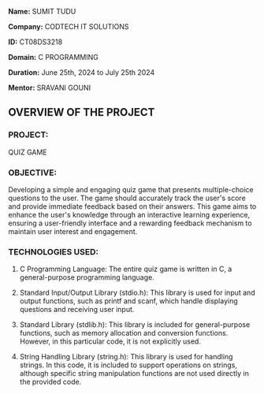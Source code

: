 **Name:** SUMIT TUDU

**Company:** CODTECH IT SOLUTIONS

**ID:** CT08DS3218

**Domain:** C PROGRAMMING

**Duration:** June 25th, 2024 to July 25th 2024

**Mentor:** SRAVANI GOUNI


## OVERVIEW OF THE PROJECT

### PROJECT: 
QUIZ GAME

### OBJECTIVE: 
Developing a simple and engaging quiz game that presents multiple-choice questions to the user. The game should accurately track the user's score and provide immediate feedback based on their answers. This game aims to enhance the user's knowledge through an interactive learning experience, ensuring a user-friendly interface and a rewarding feedback mechanism to maintain user interest and engagement.

### TECHNOLOGIES USED:
1. C Programming Language: The entire quiz game is written in C, a general-purpose programming language.

2. Standard Input/Output Library (stdio.h): This library is used for input and output functions, such as printf and scanf, which handle displaying questions and receiving user input.

3. Standard Library (stdlib.h): This library is included for general-purpose functions, such as memory allocation and conversion functions. However, in this particular code, it is not explicitly used.

4. String Handling Library (string.h): This library is used for handling strings. In this code, it is included to support operations on strings, although specific string manipulation functions are not used directly in the provided code.








